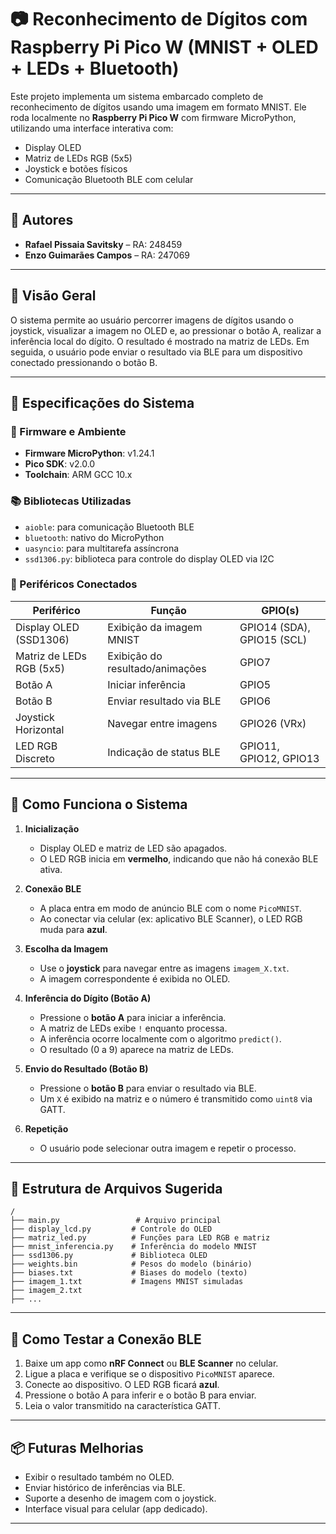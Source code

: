 # 📷 Reconhecimento de Dígitos com Raspberry Pi Pico W (MNIST + OLED + LEDs + Bluetooth)

Este projeto implementa um sistema embarcado completo de reconhecimento de dígitos usando uma imagem em formato MNIST. Ele roda localmente no **Raspberry Pi Pico W** com firmware MicroPython, utilizando uma interface interativa com:

- Display OLED
- Matriz de LEDs RGB (5x5)
- Joystick e botões físicos
- Comunicação Bluetooth BLE com celular

---

## 👥 Autores

- **Rafael Pissaia Savitsky** – RA: 248459  
- **Enzo Guimarães Campos** – RA: 247069

---

## 🚀 Visão Geral

O sistema permite ao usuário percorrer imagens de dígitos usando o joystick, visualizar a imagem no OLED e, ao pressionar o botão A, realizar a inferência local do dígito. O resultado é mostrado na matriz de LEDs. Em seguida, o usuário pode enviar o resultado via BLE para um dispositivo conectado pressionando o botão B.

---

## 🔧 Especificações do Sistema

### 🔌 Firmware e Ambiente
- **Firmware MicroPython**: v1.24.1
- **Pico SDK**: v2.0.0
- **Toolchain**: ARM GCC 10.x

### 📚 Bibliotecas Utilizadas
- `aioble`: para comunicação Bluetooth BLE
- `bluetooth`: nativo do MicroPython
- `uasyncio`: para multitarefa assíncrona
- `ssd1306.py`: biblioteca para controle do display OLED via I2C

### 🧩 Periféricos Conectados
| Periférico              | Função                            | GPIO(s)                     |
|-------------------------|-----------------------------------|-----------------------------|
| Display OLED (SSD1306)  | Exibição da imagem MNIST          | GPIO14 (SDA), GPIO15 (SCL)  |
| Matriz de LEDs RGB (5x5)| Exibição do resultado/animações   | GPIO7                       |
| Botão A                 | Iniciar inferência                | GPIO5                       |
| Botão B                 | Enviar resultado via BLE          | GPIO6                       |
| Joystick Horizontal     | Navegar entre imagens             | GPIO26 (VRx)                |
| LED RGB Discreto        | Indicação de status BLE           | GPIO11, GPIO12, GPIO13      |

---

## 🧠 Como Funciona o Sistema

1. **Inicialização**
   - Display OLED e matriz de LED são apagados.
   - O LED RGB inicia em **vermelho**, indicando que não há conexão BLE ativa.

2. **Conexão BLE**
   - A placa entra em modo de anúncio BLE com o nome `PicoMNIST`.
   - Ao conectar via celular (ex: aplicativo BLE Scanner), o LED RGB muda para **azul**.

3. **Escolha da Imagem**
   - Use o **joystick** para navegar entre as imagens `imagem_X.txt`.
   - A imagem correspondente é exibida no OLED.

4. **Inferência do Dígito (Botão A)**
   - Pressione o **botão A** para iniciar a inferência.
   - A matriz de LEDs exibe `!` enquanto processa.
   - A inferência ocorre localmente com o algoritmo `predict()`.
   - O resultado (0 a 9) aparece na matriz de LEDs.

5. **Envio do Resultado (Botão B)**
   - Pressione o **botão B** para enviar o resultado via BLE.
   - Um `X` é exibido na matriz e o número é transmitido como `uint8` via GATT.

6. **Repetição**
   - O usuário pode selecionar outra imagem e repetir o processo.

---

## 📁 Estrutura de Arquivos Sugerida

```
/
├── main.py                 # Arquivo principal
├── display_lcd.py         # Controle do OLED
├── matriz_led.py          # Funções para LED RGB e matriz
├── mnist_inferencia.py    # Inferência do modelo MNIST
├── ssd1306.py             # Biblioteca OLED
├── weights.bin            # Pesos do modelo (binário)
├── biases.txt             # Biases do modelo (texto)
├── imagem_1.txt           # Imagens MNIST simuladas
├── imagem_2.txt
├── ...
```

---

## 📲 Como Testar a Conexão BLE

1. Baixe um app como **nRF Connect** ou **BLE Scanner** no celular.
2. Ligue a placa e verifique se o dispositivo `PicoMNIST` aparece.
3. Conecte ao dispositivo. O LED RGB ficará **azul**.
4. Pressione o botão A para inferir e o botão B para enviar.
5. Leia o valor transmitido na característica GATT.

---

## 📦 Futuras Melhorias

- Exibir o resultado também no OLED.
- Enviar histórico de inferências via BLE.
- Suporte a desenho de imagem com o joystick.
- Interface visual para celular (app dedicado).

---
